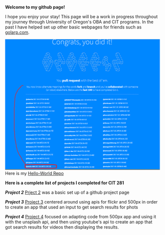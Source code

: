 


 **Welcome to my github page!**

I hope you enjoy your stay! This page will be a work in progress throughout my journey through University of Oregon's OBA and CIT programs.
In the past I have helped set up other basic webpages for friends such as [golarp.com](http://golarp.com).

![Markup image](/images/github-banner.png)
Here is my  [Hello-World Repo](https://github.com/pants-404/hello-world.git)


**Here is a complete list of projects I completed for CIT 281**

***Project 2***
[Prject 2](uo-cit.github.io/p2-17s-pants-404) was a basic set up of a github project page


***Project 3***
[Project 3](https://uo-cit.github.io/p3-17s-pants-404/) centered around using apis for flickr and 500px in order to create an app that used an input to get search results for phots

***Project 4***
[Project 4](https://uo-cit.github.io/p4-17s-pants-404/) focused on adapting code from 500px app and using it with the unsplash api, and then using youtube's api to create an app that got search results for videos then displaying the results.